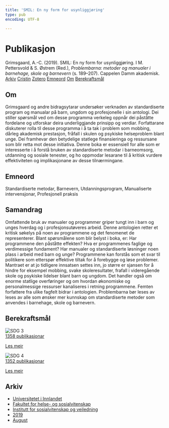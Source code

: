 ```yaml
---
title: 'SMIL: En ny form for usynliggjøring'
type: pub
encoding: UTF-8

---
```

<h1>Publikasjon</h1>
<article id="csl-bib-container-3ZN6UT9U" class="csl-bib-container">
  <div class="csl-bib-body"> <div class="csl-entry">Grimsgaard, A.-C. (2019). SMIL: En ny form for usynliggjøring. I M. Pettersvold &#38; S. Østrem (Red.), <i>Problembarna: metoder og manualer i barnehage, skole og barnevern</i> (s. 189–207). Cappelen Damm akademisk.</div> </div>
  <div class="csl-bib-buttons">
    <a href="#taxonomy-article-3ZN6UT9U" alt="archive" class="csl-bib-button">Arkiv</a>
    <a href="https://app.cristin.no/results/show.jsf?id=1717614" alt="Cristin" class="csl-bib-button">Cristin</a>
    <a href="http://zotero.org/groups/5881554/items/3ZN6UT9U" alt="Zotero" class="csl-bib-button">Zotero</a>
    <a href="#keywords-article-3ZN6UT9U" alt="keywords" class="csl-bib-button">Emneord</a>
    <a href="#about-article-3ZN6UT9U" alt="about_pub" class="csl-bib-button">Om</a>
    <a href="#sdg-article-3ZN6UT9U" alt="sdg" class="csl-bib-button">Berekraftsmål</a>
  </div>
  <div id="csl-bib-meta-container-3ZN6UT9U"></div>
</article>
<div id="csl-bib-meta-3ZN6UT9U" class="csl-bib-meta">
  <article id="about-article-3ZN6UT9U" class="about_pub-article">
    <h1>Om</h1>
    Grimsgaard og andre bidragsytarar undersøker verknaden av standardiserte program og manualar på barn, ungdom og profesjonelle i sin antologi. Dei stiller spørsmål ved om desse programma verkeleg oppnår dei påståtte fordelane og utforskar deira underliggjande prinsipp og verdiar. Forfattarane diskuterer rolla til desse programma i å ta tak i problem som mobbing, dårleg akademisk prestasjon, fråfall i skulen og psykiske helseproblem blant unge. Dei framhevar den betydelige statlege finansieringa og ressursane som blir retta mot desse initiativa. Denne boka er essensiell for alle som er interesserte i å forstå bruken av standardiserte metodar i barneomsorg, utdanning og sosiale tenester, og ho oppmodar lesarane til å kritisk vurdere effektiviteten og implikasjonane av desse tilnærmingane.
  </article>
  <article id="keywords-article-3ZN6UT9U" class="keywords-article">
    <h1>Emneord</h1>
    Standardiserte metodar, Barnevern, Utdanningsprogram, Manualiserte intervensjonar, Profesjonell praksis
  </article>
  <article id="abstract-article-3ZN6UT9U" class="abstract-article">
    <h1>Samandrag</h1>
    Omfattende bruk av manualer og programmer griper tungt inn i barn og unges hverdag og i profesjonsutøveres arbeid. Denne antologien retter et kritisk søkelys på noen av programmene og det fenomenet de representerer. Blant spørsmålene som blir belyst i boka, er: Har programmene den påståtte effekten? Hva er programmenes faglige og verdimessige fundament? Har manualer og standardiserte løsninger noen plass i arbeid med barn og unge? Programmene kan forstås som et svar til politikere som etterspør effektive tiltak for å forebygge og løse problemer. Mantraet er at jo tidligere innsatsen settes inn, jo større er sjansen for å hindre for eksempel mobbing, svake skoleresultater, frafall i videregående skole og psykiske lidelser blant barn og ungdom. Det handler også om enorme statlige overføringer og om hvordan økonomiske og personalmessige ressurser kanaliseres i retning programmene. Femten forfattere fra ulike fagfelt bidrar i antologien. Problembarna bør leses av leses av alle som ønsker mer kunnskap om standardiserte metoder som anvendes i barnehage, skole og barnevern.
  </article>
  <article id="sdg-article-3ZN6UT9U" class="sdg-article">
    <h1>Berekraftsmål</h1>
    <div class="sdg-container"><div id="sdg3" class="sdg">
        <img src="{{< params subfolder >}}images/sdg/sdg03_nn.png" class="image" alt="SDG 3">
        <div class="sdg-overlay">
          <a href="{{< params subfolder >}}nn/archive/?sdg=3#archive" class="sdg-publication-count"><span>1358</span> publikasjonar</a>
          <p><a href="https://fn.no/om-fn/fns-baerekraftsmaal/god-helse-og-livskvalitet?lang=nno-NO" class="sdg-read-more">Les meir</a></p>
        </div>
      </div> <div id="sdg4" class="sdg">
        <img src="{{< params subfolder >}}images/sdg/sdg04_nn.png" class="image" alt="SDG 4">
        <div class="sdg-overlay">
          <a href="{{< params subfolder >}}nn/archive/?sdg=4#archive" class="sdg-publication-count"><span>1352</span> publikasjonar</a>
          <p><a href="https://fn.no/om-fn/fns-baerekraftsmaal/god-utdanning?lang=nno-NO" class="sdg-read-more">Les meir</a></p>
        </div>
      </div></div>
  </article>
  <article id="taxonomy-article-3ZN6UT9U" class="taxonomy-article">
    <h1>Arkiv</h1>
    <ul>
      <li><a href="{{< params subfolder >}}nn/archive/?key=3DCRN523">Universitetet i Innlandet</a></li>
      <li><a href="{{< params subfolder >}}nn/archive/?key=IDKFS3MX">Fakultet for helse- og sosialvitenskap</a></li>
      <li><a href="{{< params subfolder >}}nn/archive/?key=CU4VFGCV">Institutt for sosialvitenskap og veiledning</a></li>
      <li><a href="{{< params subfolder >}}nn/archive/?key=SIJIUZDU">2019</a></li>
      <li><a href="{{< params subfolder >}}nn/archive/?key=LTQSUMW6">August</a></li>
    </ul>
  </article>
</div>
